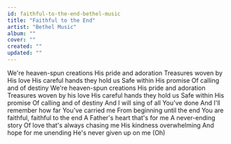 ```yaml
---
id: faithful-to-the-end-bethel-music
title: "Faithful to the End"
artist: "Bethel Music"
album: ""
cover: ""
created: ""
updated: ""
---
```


We're heaven-spun creations
His pride and adoration
Treasures woven by His love
His careful hands they hold us
Safe within His promise
Of calling and of destiny
We're heaven-spun creations
His pride and adoration
Treasures woven by his love
His careful hands they hold us
Safe within His promise
Of calling and of destiny
And I will sing of all You've done
And I'll remember how far You've carried me
From beginning until the end
You are faithful, faithful to the end
A Father's heart that's for me
A never-ending story
Of love that's always chasing me
His kindness overwhelming
And hope for me unending
He's never given up on me (Oh)